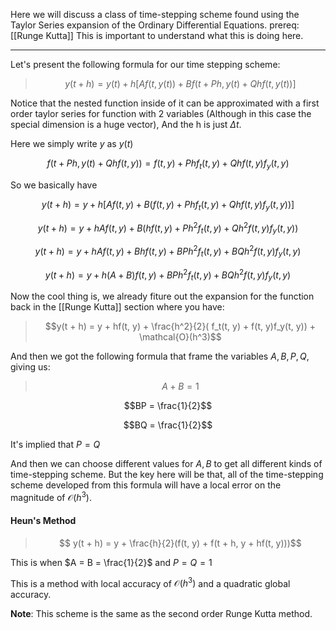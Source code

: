 Here we will discuss a class of time-stepping scheme found using the Taylor Series expansion of the Ordinary Differential Equations. 
prereq: [[Runge Kutta]] This is important to understand what this is doing here. 

---

Let's present the following formula for our time stepping scheme: 


> $$
> y(t + h) = y(t) + h\left[Af(t, y(t)) + Bf(t+Ph, y(t) + Qhf(t, y(t))\right]
> $$

Notice that the nested function inside of it can be approximated with a first order taylor series for function with 2 variables (Although in this case the special dimension is a huge vector), And the h is just $\Delta t$. 

Here we simply write $y$ as $y(t)$

$$f(t + Ph, y(t) + Qhf(t, y))
= f(t, y) + Phf_t(t, y) + Qhf(t, y)f_y(t, y)
$$

So we basically have 

$$
y(t + h) = y + h[
	Af(t, y) + 
	B(f(t, y) + Phf_t(t, y) + Qhf(t, y)f_y(t, y))
]
$$

$$
y(t + h) = y + 
	hAf(t, y) + 
	B(hf(t, y) + Ph^2f_t(t, y) + Qh^2f(t, y)f_y(t, y))
$$

$$
y(t + h) = y + 
	hAf(t, y) + 
	Bhf(t, y) + BPh^2f_t(t, y) + BQh^2f(t, y)f_y(t, y)
$$

$$
y(t + h) = y + h(A + B)f(t, y) + BPh^2f_t(t, y) + BQh^2f(t, y)f_y(t, y)
$$

Now the cool thing is, we already fiture out the expansion for the function back in the [[Runge Kutta]] section where you have: 

> $$y(t + h) = y + hf(t, y) + \frac{h^2}{2}( f_t(t, y) + f(t, y)f_y(t, y)) + \mathcal{O}(h^3)$$

And then we got the following formula that frame the variables $A, B, P, Q$, giving us: 

> $$A + B = 1$$
> 
$$BP = \frac{1}{2}$$
>
$$BQ = \frac{1}{2}$$

It's implied that $P = Q$

And then we can choose different values for $A, B$ to get all different kinds of time-stepping scheme. But the key here will be that, all of the time-stepping scheme developed from this formula will have a local error on the magnitude of $\mathcal{O}(h^3)$. 

#### Heun's Method

>$$ y(t + h) = y + \frac{h}{2}(f(t, y) + f(t + h, y + hf(t, y)))$$

This is when $A = B = \frac{1}{2}$ and $P = Q = 1$

This is a method with local accuracy of $\mathcal{O}(h^3)$ and a quadratic global accuracy. 

**Note**: 
This scheme is the same as the second order Runge Kutta method. 
